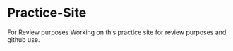 # Practice-Site
For Review purposes
Working on this practice site for review purposes and github use. 
